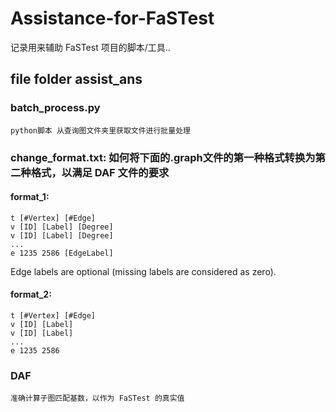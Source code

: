# Assistance-for-FaSTest
  记录用来辅助 FaSTest 项目的脚本/工具..

## file folder assist_ans

### batch_process.py
```
python脚本 从查询图文件夹里获取文件进行批量处理
```
### change_format.txt: 如何将下面的.graph文件的第一种格式转换为第二种格式，以满足 DAF 文件的要求

#### format_1:
```
t [#Vertex] [#Edge]
v [ID] [Label] [Degree]
v [ID] [Label] [Degree]
...
e 1235 2586 [EdgeLabel]
```
Edge labels are optional (missing labels are considered as zero).

#### format_2:
```
t [#Vertex] [#Edge]
v [ID] [Label] 
v [ID] [Label] 
...
e 1235 2586 
```

### DAF 
```
准确计算子图匹配基数，以作为 FaSTest 的真实值
```

### 